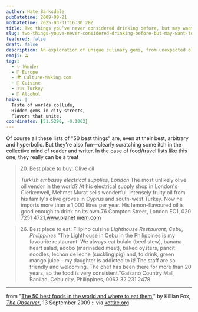 ```yaml
---
author: Nate Barksdale
pubDatetime: 2009-09-21
modDatetime: 2025-03-31T16:30:28Z
title: Two things you’ve never considered drinking before, but may want to now
slug: two-things-youve-never-considered-drinking-before-but-may-want-to-now
featured: false
draft: false
description: An exploration of unique culinary gems, from unexpected olive oil vendors to cherished Filipino restaurants.
emoji: 🫒
tags:
  - ✨ Wonder
  - 🍷 Europe
  - 🌍 Culture-Making.com
  - 🍴 Cuisine
  - 🇹🇷 Turkey
  - 🍷 Alcohol
haiku: |
  Taste of worlds collide,  
  Hidden gems in city streets,  
  Flavors that unite.
coordinates: [51.5290, -0.1062]
---
```


Of course all these lists of "50 best things" are, even at their best, arbitrary and hyperbolic. But they're also fun—clearly scratching some itch in the collective mind of reader and writer. In the case of food/travel lists like this one, they really can be a treat

> 20. Best place to buy: Olive oil
>
> _Turkish embassy electrical supplies, London_ The most unlikely olive oil vendor in the world? At his electrical supply shop in London's Clerkenwell, Mehmet Murat sells wonderful, intensely fruity oil from his family's olive groves in Cyprus and south-west Turkey. Now he imports more than a 1,000 litres per year. His lemon-flavoured oil is good enough to drink on its own.76 Compton Street, London EC1, 020 7251 4721,[www.planet mem.com](http://web.archive.org/web/20130724153754/http://planet)

> 26. Best place to eat: Filipino cuisine
>     _Lighthouse Restaurant, Cebu, Philippines_ "The Lighthouse in Cebu in the Philippines is my favourite restaurant. We always eat bulalo (beef stew), banana heart salad, adobo (marinaded meat), baked oysters, pancit noodles, lechon de leche (suckling pig) and, to drink, green mango juice – my daughter is addicted to it! The staff are so friendly and welcoming. The chef has been there for more than 20 years, so the food is very consistent."Gaisano Country Mall, Banilad, Cebu city, Philippines, 0063 32 231 2478

---

from "[The 50 best foods in the world and where to eat them](http://www.guardian.co.uk/lifeandstyle/2009/sep/13/best-foods-in-the-world)," by Killian Fox, [_The Observer_](http://www.guardian.co.uk/lifeandstyle/2009/sep/13/best-foods-in-the-world), 13 September 2009 :: via [kottke.org](http://kottke.org/09/09/wheres-the-worlds-best-food)
